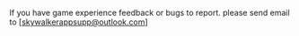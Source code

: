 If you have game experience feedback or bugs to report. please send email to [skywalkerappsupp@outlook.com]
